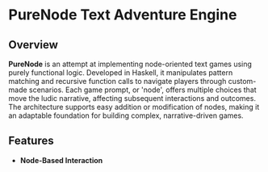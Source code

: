 # PureNode Text Adventure Engine

## Overview
**PureNode** is an attempt at implementing node-oriented text games using purely functional logic. Developed in Haskell, it manipulates pattern matching and recursive function calls to navigate players through custom-made scenarios. Each game prompt, or 'node', offers multiple choices that move the ludic narrative, affecting subsequent interactions and outcomes. The architecture supports easy addition or modification of nodes, making it an adaptable foundation for building complex, narrative-driven games.

## Features
- **Node-Based Interaction**
